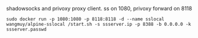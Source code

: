 shadowsocks and privoxy proxy client. ss on 1080, privoxy forward on 8118

```
sudo docker run -p 1080:1080 -p 8118:8118 -d --name sslocal wangmuy/alpine-sslocal /start.sh -s ssserver.ip -p 8388 -b 0.0.0.0 -k ssserver.passwd
```
